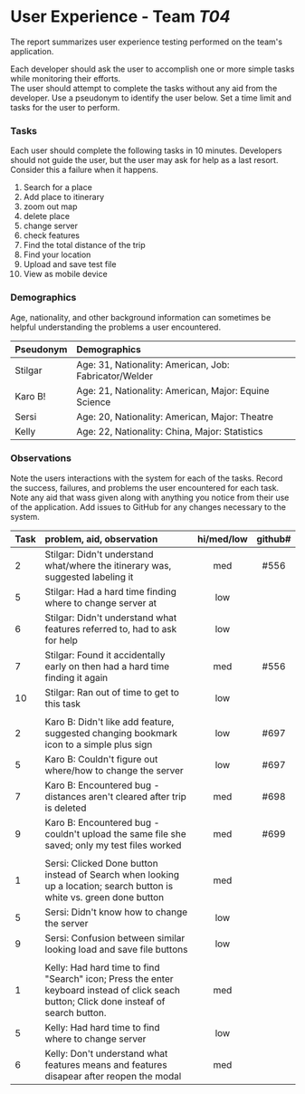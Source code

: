 # User Experience - Team *T04* 

The report summarizes user experience testing performed on the team's application.

Each developer should ask the user to accomplish one or more simple tasks while monitoring their efforts.  
The user should attempt to complete the tasks without any aid from the developer.
Use a pseudonym to identify the user below. 
Set a time limit and tasks for the user to perform.

 
### Tasks

Each user should complete the following tasks in 10 minutes.
Developers should not guide the user, but the user may ask for help as a last resort.  
Consider this a failure when it happens.  

1. Search for a place
2. Add place to itinerary 
3. zoom out map
4. delete place
5. change server
6. check features
7. Find the total distance of the trip
8. Find your location
9. Upload and save test file
10. View as mobile device

### Demographics

Age, nationality, and other background information can sometimes be helpful understanding the problems a user encountered.

| Pseudonym | Demographics |
| :--- | :--- |
| Stilgar | Age: 31, Nationality: American, Job: Fabricator/Welder |
| Karo B! | Age: 21, Nationality: American, Major: Equine Science |
| Sersi | Age: 20, Nationality: American, Major: Theatre |
| Kelly | Age: 22, Nationality: China, Major: Statistics |


### Observations

Note the users interactions with the system for each of the tasks.
Record the success, failures, and problems the user encountered for each task.
Note any aid that wass given along with anything you notice from their use of the application.
Add issues to GitHub for any changes necessary to the system.

| Task | problem, aid, observation | hi/med/low | github#  |
| :--- | :--- | :---: | :---: | 
| 2 | Stilgar: Didn't understand what/where the itinerary was, suggested labeling it | med | #556 |
| 5 | Stilgar: Had a hard time finding where to change server at | low | |
| 6 | Stilgar: Didn't understand what features referred to, had to ask for help | low | |
| 7 | Stilgar: Found it accidentally early on then had a hard time finding it again | med | #556 |
| 10 | Stilgar: Ran out of time to get to this task | low | |
| | | | | 
| 2 | Karo B: Didn't like add feature, suggested changing bookmark icon to a simple plus sign | low | #697 | 
| 5 | Karo B: Couldn't figure out where/how to change the server | low | #697 | 
| 7 | Karo B: Encountered bug - distances aren't cleared after trip is deleted | med | #698 | 
| 9 | Karo B: Encountered bug - couldn't upload the same file she saved; only my test files worked | med | #699 | 
| | | | | 
| 1 | Sersi: Clicked Done button instead of Search when looking up a location; search button is white vs. green done button | med | |
| 5 | Sersi: Didn't know how to change the server | low | |
| 9 | Sersi: Confusion between similar looking load and save file buttons | low | |
| | | | | 
| 1 | Kelly: Had hard time to find "Search" icon; Press the enter keyboard instead of click seach button; Click done insteaf of search button.| med | |
| 5 | Kelly: Had hard time to find where to change server | low | |
| 6 | Kelly: Don't understand what features means and features disapear after reopen the modal| med | |
